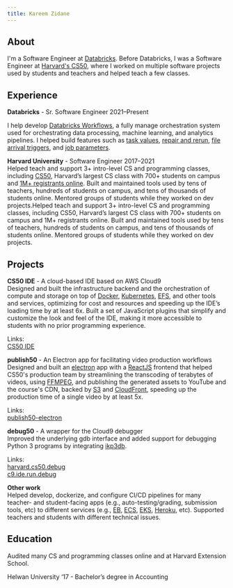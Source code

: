 ```yaml
---
title: Kareem Zidane
---
```


## About

I'm a Software Engineer at [Databricks](https://databricks.com/). Before Databricks, I was a Software Engineer at [Harvard's CS50](https://cs50.harvard.edu/), where I worked on multiple software projects used by students and teachers and helped teach a few classes.


## Experience

**Databricks** - Sr. Software Engineer 2021–Present


I help develop [Databricks Workflows](https://docs.databricks.com/en/workflows/index.html), a fully manage orchestration system used for orchestrating data processing, machine learning, and analytics pipelines. I helped build features such as [task values](https://docs.databricks.com/en/workflows/jobs/share-task-context.html), [repair and rerun](https://docs.databricks.com/en/workflows/jobs/repair-job-failures.html), [file arrival triggers](https://docs.databricks.com/en/workflows/jobs/share-task-context.html), and [job parameters](#).

**Harvard University** - Software Engineer 2017–2021<br>
Helped teach and support 3+ intro-level CS and programming classes, including [CS50](https://cs50.harvard.edu/), Harvard’s largest CS class with 700+ students on campus and [1M+ registrants online](https://cs50.edx.org/). Built and maintained tools used by tens of teachers, hundreds of students on campus, and tens of thousands of students online. Mentored groups of students while they worked on dev projects.Helped teach and support 3+ intro-level CS and programming classes, including CS50, Harvard’s largest CS class with 700+ students on campus and 1M+ registrants online. Built and maintained tools used by tens of teachers, hundreds of students on campus, and tens of thousands of students online. Mentored groups of students while they worked on dev projects.



## Projects

**CS50 IDE** - A cloud-based IDE based on AWS Cloud9<br>
Designed and built the infrastructure backend and the orchestration of compute and storage on top of [Docker](https://www.docker.com/), [Kubernetes](https://kubernetes.io/), [EFS](https://aws.amazon.com/efs/), and other tools and services, optimizing for cost and resources and speeding up the IDE’s loading time by at least 6x. Built a set of JavaScript plugins that simplify and customize the look and feel of the IDE, making it more accessible to students with no prior programming experience.

Links:<br>
[<i class="fas fa-link"></i> CS50 IDE](https://ide.cs50.io/)

**publish50** - An Electron app for facilitating video production workflows<br>
Designed and built an [electron](https://www.electronjs.org/) app with a [ReactJS](https://reactjs.org/) frontend that helped CS50's production team by streamlining the transcoding of terabytes of videos, using [FFMPEG](https://www.ffmpeg.org/), and publishing the generated assets to YouTube and the course's CDN, backed by [S3](https://aws.amazon.com/s3/) and [CloudFront](https://aws.amazon.com/cloudfront/), speeding up the production time of a single video by at least 5x.

Links:<br>
[<i class="fas fa-link"></i> publish50-electron](https://github.com/cs50/publish50-electron/)

**debug50** - A wrapper for the Cloud9 debugger<br>
Improved the underlying gdb interface and added support for debugging Python 3 programs by integrating [ikp3db](https://github.com/cs50/ikp3db/).

Links:<br>
[<i class="fas fa-link"></i> harvard.cs50.debug](https://github.com/cs50/harvard.cs50.debug/)<br>
[<i class="fas fa-link"></i> c9.ide.run.debug](https://github.com/c9/core/blob/master/plugins/c9.ide.run.debug/debuggers/gdb/)

**Other work**<br>
Helped develop, dockerize, and configure CI/CD pipelines for many teacher- and student-facing apps (e.g., auto-testing/grading, submission tools, etc) to different services (e.g., [EB](https://aws.amazon.com/elasticbeanstalk/), [ECS](https://aws.amazon.com/ecs/), [EKS](https://aws.amazon.com/eks/), [Heroku](https://www.heroku.com/), etc). Supported teachers and students with different technical issues.


## Education

Audited many CS and programming classes online and at Harvard Extension School.

Helwan University ‘17 - Bachelor’s degree in Accounting


<script>
    $('.embed-responsive-16by9').removeClass('embed-responsive-16by9').addClass('embed-responsive-21by9');
</script>

<!-- Google tag (gtag.js) -->
<script async src="https://www.googletagmanager.com/gtag/js?id=G-SP65C1BP2K"></script>
<script>
    window.dataLayer = window.dataLayer || [];
    function gtag(){dataLayer.push(arguments);}
    gtag('consent', 'default', {
        'ad_user_data': 'denied',
        'ad_personalization': 'denied',
        'ad_storage': 'denied',
        'analytics_storage': 'denied',
        'wait_for_update': 500,
    });
    gtag('js', new Date());

    gtag('config', 'G-SP65C1BP2K');
</script>
